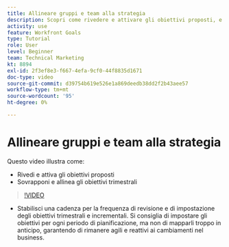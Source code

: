 ```yaml
---
title: Allineare gruppi e team alla strategia
description: Scopri come rivedere e attivare gli obiettivi proposti, e cascata e allineare gli obiettivi trimestrali utilizzando [!DNL Goals].
activity: use
feature: Workfront Goals
type: Tutorial
role: User
level: Beginner
team: Technical Marketing
kt: 8894
exl-id: 2f3ef8e3-f667-4efa-9cf0-44f8835d1671
doc-type: video
source-git-commit: d39754b619e526e1a869deedb38dd2f2b43aee57
workflow-type: tm+mt
source-wordcount: '95'
ht-degree: 0%

---
```


# Allineare gruppi e team alla strategia

Questo video illustra come:

* Rivedi e attiva gli obiettivi proposti
* Sovrapponi e allinea gli obiettivi trimestrali

>[!VIDEO](https://video.tv.adobe.com/v/335188/?quality=12)

<!--
Pro-tips graphic
-->

* Stabilisci una cadenza per la frequenza di revisione e di impostazione degli obiettivi trimestrali e incrementali. Si consiglia di impostare gli obiettivi per ogni periodo di pianificazione, ma non di mapparli troppo in anticipo, garantendo di rimanere agili e reattivi ai cambiamenti nel business.
